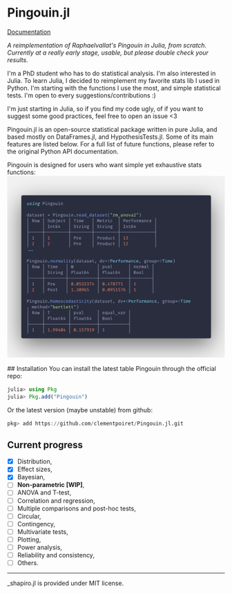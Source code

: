 # Pingouin.jl

[Documentation](https://clementpoiret.github.io/Pingouin.jl/index.html)

*A reimplementation of Raphaelvallat's Pingouin in Julia, from scratch.
Currently at a really early stage, usable, but please double check your results.*

I'm a PhD student who has to do statistical analysis. I'm also interested in
Julia. To learn Julia, I decided to reimplement my favorite stats lib I used in
Python. I'm starting with the functions I use the most, and simple statistical
tests. I'm open to every suggestions/contributions :)

I'm just starting in Julia, so if you find my code ugly, of if you want to suggest
some good practices, feel free to open an issue <3

Pingouin.jl is an open-source statistical package written in pure Julia,
and based mostly on DataFrames.jl, and HypothesisTests.jl. Some of its main
features are listed below. For a full list of future functions, please refer
to the original Python API documentation.

Pingouin is designed for users who want simple yet exhaustive stats functions:
![sample code](code.png)

## Installation
You can install the latest table Pingouin through the official repo:

```julia
julia> using Pkg
julia> Pkg.add("Pingouin")
```

Or the latest version (maybe unstable) from github:

```julia
pkg> add https://github.com/clementpoiret/Pingouin.jl.git
```

## Current progress

- [x] Distribution,
- [x] Effect sizes,
- [x] Bayesian,
- [ ] **Non-parametric [WIP]**,
- [ ] ANOVA and T-test,
- [ ] Correlation and regression,
- [ ] Multiple comparisons and post-hoc tests,
- [ ] Circular,
- [ ] Contingency,
- [ ] Multivariate tests,
- [ ] Plotting,
- [ ] Power analysis,
- [ ] Reliability and consistency,
- [ ] Others.

____
_shapiro.jl is provided under MIT license.

